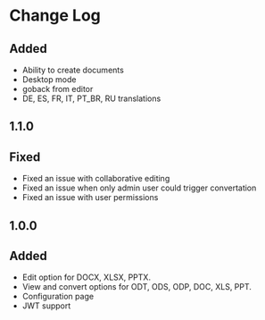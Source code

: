 # Change Log

## Added
- Ability to create documents
- Desktop mode
- goback from editor
- DE, ES, FR, IT, PT_BR, RU translations

## 1.1.0
## Fixed
- Fixed an issue with collaborative editing
- Fixed an issue when only admin user could trigger convertation
- Fixed an issue with user permissions

## 1.0.0
## Added
- Edit option for DOCX, XLSX, PPTX.
- View and convert options for ODT, ODS, ODP, DOC, XLS, PPT.
- Configuration page
- JWT support